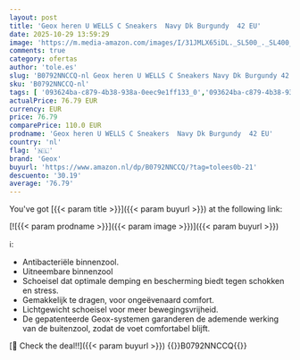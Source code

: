 ```yaml
---
layout: post
title: 'Geox heren U WELLS C Sneakers  Navy Dk Burgundy  42 EU'
date: 2025-10-29 13:59:29
image: 'https://m.media-amazon.com/images/I/31JMLX65iDL._SL500_._SL400_.jpg'
comments: true
category: ofertas
author: 'tole.es'
slug: 'B0792NNCCQ-nl Geox heren U WELLS C Sneakers Navy Dk Burgundy 42 EU'
sku: 'B0792NNCCQ-nl'
tags: [ '093624ba-c879-4b38-938a-0eec9e1ff133_0','093624ba-c879-4b38-938a-0eec9e1ff133_3601','Arborist Merchandising Root','Herenmode','Herenschoenen','Klassieke & modieuze herensneakers','Kleding, schoenen & sieraden','Kleding, schoenen en sieraden','New Arrivals','Self Service','Special Features Stores','geox','🇳🇱', ]
actualPrice: 76.79 EUR
currency: EUR
price: 76.79
comparePrice: 110.0 EUR
prodname: 'Geox heren U WELLS C Sneakers  Navy Dk Burgundy  42 EU'
country: 'nl'
flag: '🇳🇱'
brand: 'Geox'
buyurl: 'https://www.amazon.nl/dp/B0792NNCCQ/?tag=tolees0b-21'
descuento: '30.19'
average: '76.79'
---
```


You've got [{{< param title >}}]({{< param buyurl >}}) at the following link:

[![{{< param prodname >}}]({{< param image >}})]({{< param buyurl >}})

ℹ️:

- Antibacteriële binnenzool.
- Uitneembare binnenzool
- Schoeisel dat optimale demping en bescherming biedt tegen schokken en stress.
- Gemakkelijk te dragen, voor ongeëvenaard comfort.
- Lichtgewicht schoeisel voor meer bewegingsvrijheid.
- De gepatenteerde Geox-systemen garanderen de ademende werking van de buitenzool, zodat de voet comfortabel blijft.

[🛒 Check the deal!!]({{< param buyurl >}})
{{<world>}}B0792NNCCQ{{</world>}}
